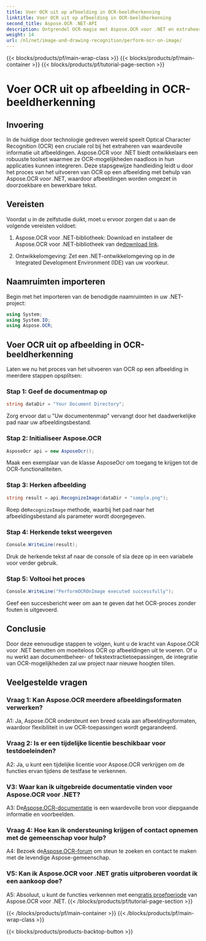 ```yaml
---
title: Voer OCR uit op afbeelding in OCR-beeldherkenning
linktitle: Voer OCR uit op afbeelding in OCR-beeldherkenning
second_title: Aspose.OCR .NET-API
description: Ontgrendel OCR-magie met Aspose.OCR voor .NET en extraheer moeiteloos tekst uit afbeeldingen. Ontdek de tutorial voor naadloze integratie.
weight: 14
url: /nl/net/image-and-drawing-recognition/perform-ocr-on-image/
---
```


{{< blocks/products/pf/main-wrap-class >}}
{{< blocks/products/pf/main-container >}}
{{< blocks/products/pf/tutorial-page-section >}}

# Voer OCR uit op afbeelding in OCR-beeldherkenning

## Invoering

In de huidige door technologie gedreven wereld speelt Optical Character Recognition (OCR) een cruciale rol bij het extraheren van waardevolle informatie uit afbeeldingen. Aspose.OCR voor .NET biedt ontwikkelaars een robuuste toolset waarmee ze OCR-mogelijkheden naadloos in hun applicaties kunnen integreren. Deze stapsgewijze handleiding leidt u door het proces van het uitvoeren van OCR op een afbeelding met behulp van Aspose.OCR voor .NET, waardoor afbeeldingen worden omgezet in doorzoekbare en bewerkbare tekst.

## Vereisten

Voordat u in de zelfstudie duikt, moet u ervoor zorgen dat u aan de volgende vereisten voldoet:

1.  Aspose.OCR voor .NET-bibliotheek: Download en installeer de Aspose.OCR voor .NET-bibliotheek van de[download link](https://releases.aspose.com/ocr/net/).

2. Ontwikkelomgeving: Zet een .NET-ontwikkelomgeving op in de Integrated Development Environment (IDE) van uw voorkeur.

## Naamruimten importeren

Begin met het importeren van de benodigde naamruimten in uw .NET-project:

```csharp
using System;
using System.IO;
using Aspose.OCR;
```

## Voer OCR uit op afbeelding in OCR-beeldherkenning

Laten we nu het proces van het uitvoeren van OCR op een afbeelding in meerdere stappen opsplitsen:

### Stap 1: Geef de documentmap op

```csharp
string dataDir = "Your Document Directory";
```

Zorg ervoor dat u "Uw documentenmap" vervangt door het daadwerkelijke pad naar uw afbeeldingsbestand.

### Stap 2: Initialiseer Aspose.OCR

```csharp
AsposeOcr api = new AsposeOcr();
```

Maak een exemplaar van de klasse AsposeOcr om toegang te krijgen tot de OCR-functionaliteiten.

### Stap 3: Herken afbeelding

```csharp
string result = api.RecognizeImage(dataDir + "sample.png");
```

 Roep de`RecognizeImage` methode, waarbij het pad naar het afbeeldingsbestand als parameter wordt doorgegeven.

### Stap 4: Herkende tekst weergeven

```csharp
Console.WriteLine(result);
```

Druk de herkende tekst af naar de console of sla deze op in een variabele voor verder gebruik.

### Stap 5: Voltooi het proces

```csharp
Console.WriteLine("PerformOCROnImage executed successfully");
```

Geef een succesbericht weer om aan te geven dat het OCR-proces zonder fouten is uitgevoerd.

## Conclusie

Door deze eenvoudige stappen te volgen, kunt u de kracht van Aspose.OCR voor .NET benutten om moeiteloos OCR op afbeeldingen uit te voeren. Of u nu werkt aan documentbeheer- of tekstextractietoepassingen, de integratie van OCR-mogelijkheden zal uw project naar nieuwe hoogten tillen.

## Veelgestelde vragen

### Vraag 1: Kan Aspose.OCR meerdere afbeeldingsformaten verwerken?

A1: Ja, Aspose.OCR ondersteunt een breed scala aan afbeeldingsformaten, waardoor flexibiliteit in uw OCR-toepassingen wordt gegarandeerd.

### Vraag 2: Is er een tijdelijke licentie beschikbaar voor testdoeleinden?

A2: Ja, u kunt een tijdelijke licentie voor Aspose.OCR verkrijgen om de functies ervan tijdens de testfase te verkennen.

### V3: Waar kan ik uitgebreide documentatie vinden voor Aspose.OCR voor .NET?

 A3: De[Aspose.OCR-documentatie](https://reference.aspose.com/ocr/net/) is een waardevolle bron voor diepgaande informatie en voorbeelden.

### Vraag 4: Hoe kan ik ondersteuning krijgen of contact opnemen met de gemeenschap voor hulp?

 A4: Bezoek de[Aspose.OCR-forum](https://forum.aspose.com/c/ocr/16) om steun te zoeken en contact te maken met de levendige Aspose-gemeenschap.

### V5: Kan ik Aspose.OCR voor .NET gratis uitproberen voordat ik een aankoop doe?

 A5: Absoluut, u kunt de functies verkennen met een[gratis proefperiode](https://releases.aspose.com/) van Aspose.OCR voor .NET.
{{< /blocks/products/pf/tutorial-page-section >}}

{{< /blocks/products/pf/main-container >}}
{{< /blocks/products/pf/main-wrap-class >}}

{{< blocks/products/products-backtop-button >}}
